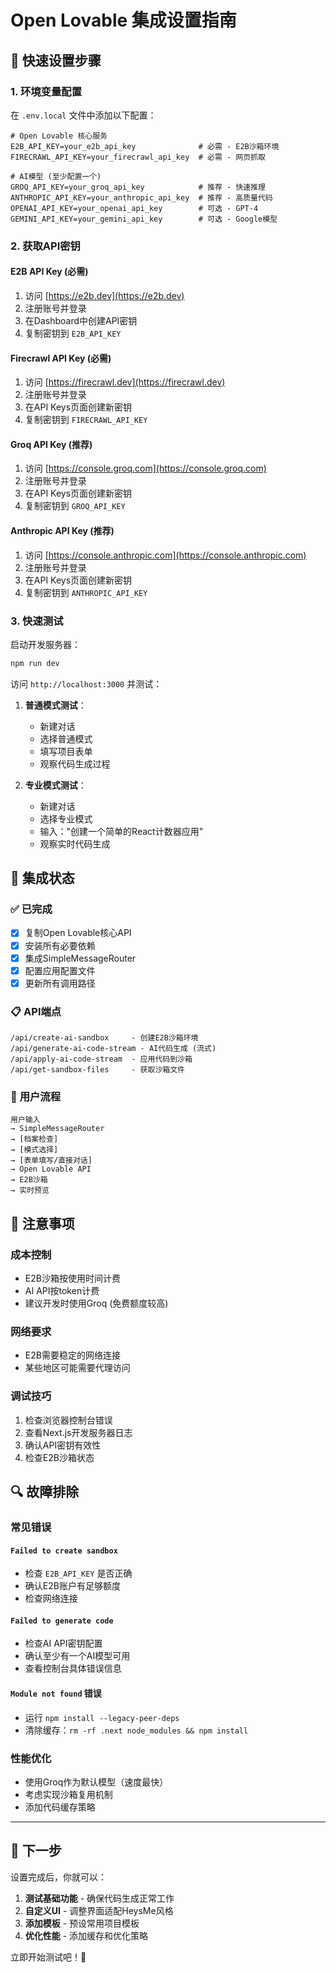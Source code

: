 # Open Lovable 集成设置指南

## 🚀 **快速设置步骤**

### **1. 环境变量配置**

在 `.env.local` 文件中添加以下配置：

```env
# Open Lovable 核心服务
E2B_API_KEY=your_e2b_api_key              # 必需 - E2B沙箱环境
FIRECRAWL_API_KEY=your_firecrawl_api_key  # 必需 - 网页抓取

# AI模型 (至少配置一个)
GROQ_API_KEY=your_groq_api_key            # 推荐 - 快速推理
ANTHROPIC_API_KEY=your_anthropic_api_key  # 推荐 - 高质量代码
OPENAI_API_KEY=your_openai_api_key        # 可选 - GPT-4
GEMINI_API_KEY=your_gemini_api_key        # 可选 - Google模型
```

### **2. 获取API密钥**

#### **E2B API Key** (必需)
1. 访问 [https://e2b.dev](https://e2b.dev)
2. 注册账号并登录
3. 在Dashboard中创建API密钥
4. 复制密钥到 `E2B_API_KEY`

#### **Firecrawl API Key** (必需)
1. 访问 [https://firecrawl.dev](https://firecrawl.dev)
2. 注册账号并登录
3. 在API Keys页面创建新密钥
4. 复制密钥到 `FIRECRAWL_API_KEY`

#### **Groq API Key** (推荐)
1. 访问 [https://console.groq.com](https://console.groq.com)
2. 注册账号并登录
3. 在API Keys页面创建新密钥
4. 复制密钥到 `GROQ_API_KEY`

#### **Anthropic API Key** (推荐)
1. 访问 [https://console.anthropic.com](https://console.anthropic.com)
2. 注册账号并登录
3. 在API Keys页面创建新密钥
4. 复制密钥到 `ANTHROPIC_API_KEY`

### **3. 快速测试**

启动开发服务器：
```bash
npm run dev
```

访问 `http://localhost:3000` 并测试：

1. **普通模式测试**：
   - 新建对话
   - 选择普通模式
   - 填写项目表单
   - 观察代码生成过程

2. **专业模式测试**：
   - 新建对话  
   - 选择专业模式
   - 输入："创建一个简单的React计数器应用"
   - 观察实时代码生成

## 🔧 **集成状态**

### ✅ **已完成**
- [x] 复制Open Lovable核心API
- [x] 安装所有必要依赖
- [x] 集成SimpleMessageRouter
- [x] 配置应用配置文件
- [x] 更新所有调用路径

### 📋 **API端点**
```
/api/create-ai-sandbox     - 创建E2B沙箱环境
/api/generate-ai-code-stream - AI代码生成 (流式)
/api/apply-ai-code-stream  - 应用代码到沙箱
/api/get-sandbox-files     - 获取沙箱文件
```

### 🎯 **用户流程**
```
用户输入 
→ SimpleMessageRouter 
→ [档案检查] 
→ [模式选择]
→ [表单填写/直接对话] 
→ Open Lovable API 
→ E2B沙箱 
→ 实时预览
```

## 🚨 **注意事项**

### **成本控制**
- E2B沙箱按使用时间计费
- AI API按token计费
- 建议开发时使用Groq (免费额度较高)

### **网络要求**
- E2B需要稳定的网络连接
- 某些地区可能需要代理访问

### **调试技巧**
1. 检查浏览器控制台错误
2. 查看Next.js开发服务器日志
3. 确认API密钥有效性
4. 检查E2B沙箱状态

## 🔍 **故障排除**

### **常见错误**

#### `Failed to create sandbox`
- 检查 `E2B_API_KEY` 是否正确
- 确认E2B账户有足够额度
- 检查网络连接

#### `Failed to generate code`
- 检查AI API密钥配置
- 确认至少有一个AI模型可用
- 查看控制台具体错误信息

#### `Module not found` 错误
- 运行 `npm install --legacy-peer-deps`
- 清除缓存：`rm -rf .next node_modules && npm install`

### **性能优化**
- 使用Groq作为默认模型（速度最快）
- 考虑实现沙箱复用机制
- 添加代码缓存策略

---

## 🎉 **下一步**

设置完成后，你就可以：

1. **测试基础功能** - 确保代码生成正常工作
2. **自定义UI** - 调整界面适配HeysMe风格  
3. **添加模板** - 预设常用项目模板
4. **优化性能** - 添加缓存和优化策略

立即开始测试吧！🚀

